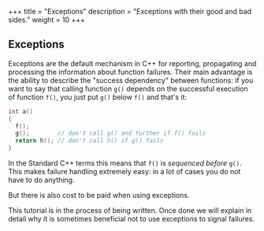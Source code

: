 +++
title = "Exceptions"
description = "Exceptions with their good and bad sides."
weight = 10
+++

## Exceptions

Exceptions are the default mechanism in C++ for reporting, propagating and
processing the information about function failures. Their main advantage is
the ability to describe the "success dependency" between functions: if you want to
say that calling function `g()` depends on the successful execution of function `f()`,
you just put `g()` below `f()` and that's it:

```c++
int a()
{
  f();
  g();        // don't call g() and further if f() fails
  return h(); // don't call h() if g() fails
}
```

In the Standard C++ terms this means that `f()` is *sequenced before* `g()`. 
This makes failure handling extremely easy: in a lot of cases you do not have
to do anything.

But there is also cost to be paid when using exceptions.

This tutorial is in the process of being written. Once done we will explain in detail
why it is sometimes beneficial not to use exceptions to signal failures.
